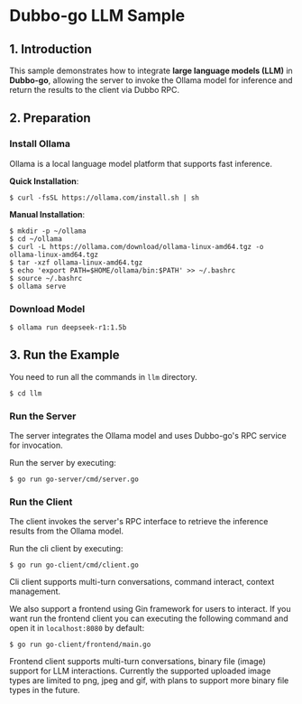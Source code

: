 # **Dubbo-go LLM Sample**

## 1. **Introduction**

This sample demonstrates how to integrate **large language models (LLM)** in **Dubbo-go**, allowing the server to invoke the Ollama model for inference and return the results to the client via Dubbo RPC.

## 2. **Preparation**

### **Install Ollama**

Ollama is a local language model platform that supports fast inference.

**Quick Installation**:

```shell
$ curl -fsSL https://ollama.com/install.sh | sh
```

**Manual Installation**:

```shell
$ mkdir -p ~/ollama
$ cd ~/ollama
$ curl -L https://ollama.com/download/ollama-linux-amd64.tgz -o ollama-linux-amd64.tgz
$ tar -xzf ollama-linux-amd64.tgz
$ echo 'export PATH=$HOME/ollama/bin:$PATH' >> ~/.bashrc
$ source ~/.bashrc
$ ollama serve
```

### **Download Model**

```shell
$ ollama run deepseek-r1:1.5b
```

## 3. **Run the Example**

You need to run all the commands in ```llm``` directory.

```shell
$ cd llm
```
### **Run the Server**

The server integrates the Ollama model and uses Dubbo-go's RPC service for invocation.

Run the server by executing:

```shell
$ go run go-server/cmd/server.go
```

### **Run the Client**

The client invokes the server's RPC interface to retrieve the inference results from the Ollama model.

Run the cli client by executing:

```shell
$ go run go-client/cmd/client.go
```

Cli client supports multi-turn conversations, command interact, context management.

We also support a frontend using Gin framework for users to interact. If you want run the frontend client you can executing the following command and open it in ```localhost:8080``` by default:

```shell
$ go run go-client/frontend/main.go
```

Frontend client supports multi-turn conversations, binary file (image) support for LLM interactions.
Currently the supported uploaded image types are limited to png, jpeg and gif, with plans to support more binary file types in the future.
